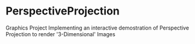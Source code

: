 # PerspectiveProjection
Graphics Project Implementing an interactive demostration of Perspective Projection to render '3-Dimensional' Images
